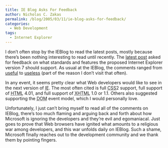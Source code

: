 ```yaml
---
title: IE Blog Asks For Feedback
author: Nicholas C. Zakas
permalink: /blog/2005/03/11/ie-blog-asks-for-feedback/
categories:
  - Web Development
tags:
  - Internet Explorer
---
```

I don&#8217;t often stop by the IEBlog to read the latest posts, mostly because there&#8217;s been nothing interesting to read until recently. The <a title="IE and Standards" rel="external" href="http://blogs.msdn.com/ie/archive/2005/03/09/391362.aspx">latest post</a> asked for feedback on what standards and features the proposed Internet Explorer version 7 should support. As usual at the IEBlog, the comments ranged from <a title="re: IE and Standards" rel="external" href="http://blogs.msdn.com/ie/archive/2005/03/09/391362.aspx#391968">useful</a> to <a title="re: IE and Standards" rel="external" href="http://blogs.msdn.com/ie/archive/2005/03/09/391362.aspx#391420">useless</a> (part of the reason I don&#8217;t visit that often).

In any event, it seems pretty clear what Web developers would like to see in the next version of <acronym title="Internet Explorer">IE</acronym>. The most often cited is full <acronym title="Cascading Style Sheets">CSS</acronym>2 support, full support of <acronym title="Hyper Text Markup Language">HTML</acronym> 4.01, and full support of <acronym title="eXtensible Hyper Text Markup Language">XHTML</acronym> 1.0 or 1.1. Others also suggested supporting the <acronym title="Document Object Model">DOM</acronym> event model, which I would personally love.

Unfortunately, I just can&#8217;t bring myself to read all of the comments on IEBlog, there&#8217;s too much flaming and arguing back and forth about how Microsoft is ignoring the developers and they&#8217;re evil and egomaniacal. Just goes to prove that Web browsers have ignited what amounts to a religious war among developers, and this war unfolds daily on IEBlog. Such a shame, Microsoft finally reaches out to the development community and we thank them by pointing fingers.
